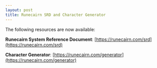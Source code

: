 ```yaml
---
layout: post
title: Runecairn SRD and Character Generator
---
```


The following resources are now available:

**Runecairn System Reference Document**: [https://runecairn.com/srd](https://runecairn.com/srd)

**Character Generator**: [https://runecairn.com/generator](https://runecairn.com/generator)
